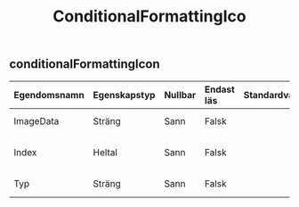 ﻿---
title: ConditionalFormattingIco
second_title: Aspose.Cells Cloud Documen
type: docs
url: /sv/specification/model/conditionalformattingicon/
description: "Aspose.Cells Molnmodellspecifikation: ConditionalFormattingIcon. Hantera enkelt Excel och andra kalkylarksdokument med funktioner som att öppna, generera, redigera, dela, slå samman, jämföra och konvertera"
weight: 50
---
## **conditionalFormattingIcon**

 

| Egendomsnamn| Egenskapstyp| Nullbar| Endast läs| Standardvärde| Beskrivning|
|:- |:- |:- |:- |:- |:- |
| ImageData| Sträng| Sann| Falsk|| Hämtar ikonuppsättningsdata.|
| Index| Heltal| Sann| Falsk|| Hämtar och ställer in ikonens index i ikonuppsättningen.|
| Typ| Sträng| Sann| Falsk|| Hämtar och ställer in ikonuppsättningstypen.|

